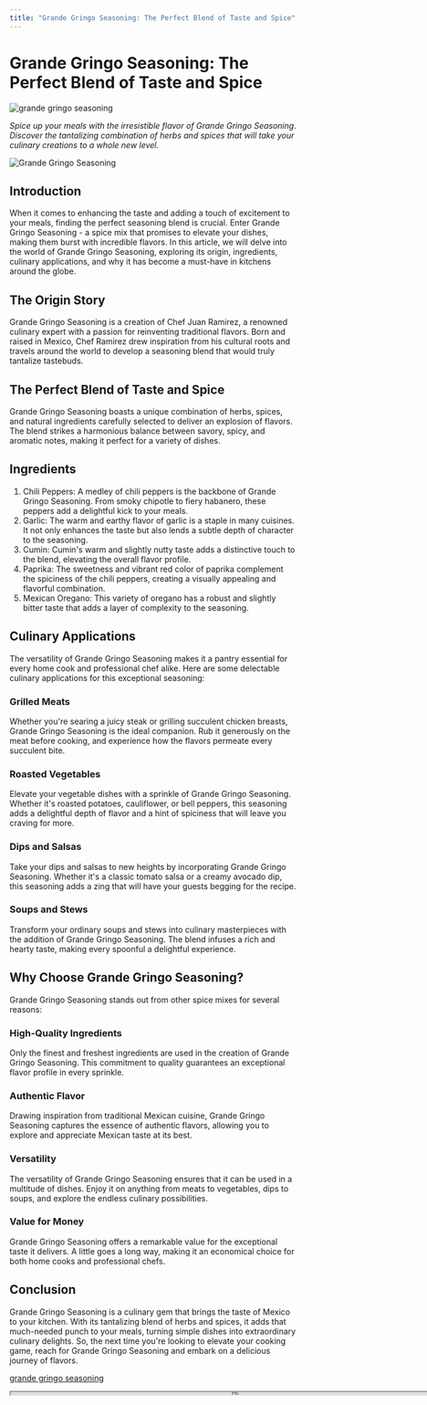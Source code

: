 ```yaml
---
title: "Grande Gringo Seasoning: The Perfect Blend of Taste and Spice"
---
```

# Grande Gringo Seasoning: The Perfect Blend of Taste and Spice


![grande gringo seasoning](https://images.unsplash.com/photo-1554345795-1243a276630e?ixid=M3w0ODkxMTF8MHwxfHNlYXJjaHwxfHxncmFuZGUlMjBncmluZ28lMjBzZWFzb25pbmd8ZW58MHx8fHwxNjkyODAzOTg3fDA&ixlib=rb-4.0.3&w=512&fit=max)

*Spice up your meals with the irresistible flavor of Grande Gringo Seasoning. Discover the tantalizing combination of herbs and spices that will take your culinary creations to a whole new level.*

![Grande Gringo Seasoning](grande-gringo-seasoning.jpg)

## Introduction
When it comes to enhancing the taste and adding a touch of excitement to your meals, finding the perfect seasoning blend is crucial. Enter Grande Gringo Seasoning - a spice mix that promises to elevate your dishes, making them burst with incredible flavors. In this article, we will delve into the world of Grande Gringo Seasoning, exploring its origin, ingredients, culinary applications, and why it has become a must-have in kitchens around the globe.

## The Origin Story
Grande Gringo Seasoning is a creation of Chef Juan Ramirez, a renowned culinary expert with a passion for reinventing traditional flavors. Born and raised in Mexico, Chef Ramirez drew inspiration from his cultural roots and travels around the world to develop a seasoning blend that would truly tantalize tastebuds.

## The Perfect Blend of Taste and Spice
Grande Gringo Seasoning boasts a unique combination of herbs, spices, and natural ingredients carefully selected to deliver an explosion of flavors. The blend strikes a harmonious balance between savory, spicy, and aromatic notes, making it perfect for a variety of dishes.

## Ingredients
1. Chili Peppers: A medley of chili peppers is the backbone of Grande Gringo Seasoning. From smoky chipotle to fiery habanero, these peppers add a delightful kick to your meals.
2. Garlic: The warm and earthy flavor of garlic is a staple in many cuisines. It not only enhances the taste but also lends a subtle depth of character to the seasoning.
3. Cumin: Cumin's warm and slightly nutty taste adds a distinctive touch to the blend, elevating the overall flavor profile.
4. Paprika: The sweetness and vibrant red color of paprika complement the spiciness of the chili peppers, creating a visually appealing and flavorful combination.
5. Mexican Oregano: This variety of oregano has a robust and slightly bitter taste that adds a layer of complexity to the seasoning.

## Culinary Applications
The versatility of Grande Gringo Seasoning makes it a pantry essential for every home cook and professional chef alike. Here are some delectable culinary applications for this exceptional seasoning:

### Grilled Meats
Whether you're searing a juicy steak or grilling succulent chicken breasts, Grande Gringo Seasoning is the ideal companion. Rub it generously on the meat before cooking, and experience how the flavors permeate every succulent bite.

### Roasted Vegetables
Elevate your vegetable dishes with a sprinkle of Grande Gringo Seasoning. Whether it's roasted potatoes, cauliflower, or bell peppers, this seasoning adds a delightful depth of flavor and a hint of spiciness that will leave you craving for more.

### Dips and Salsas
Take your dips and salsas to new heights by incorporating Grande Gringo Seasoning. Whether it's a classic tomato salsa or a creamy avocado dip, this seasoning adds a zing that will have your guests begging for the recipe.

### Soups and Stews
Transform your ordinary soups and stews into culinary masterpieces with the addition of Grande Gringo Seasoning. The blend infuses a rich and hearty taste, making every spoonful a delightful experience.

## Why Choose Grande Gringo Seasoning?
Grande Gringo Seasoning stands out from other spice mixes for several reasons:

### High-Quality Ingredients
Only the finest and freshest ingredients are used in the creation of Grande Gringo Seasoning. This commitment to quality guarantees an exceptional flavor profile in every sprinkle.

### Authentic Flavor
Drawing inspiration from traditional Mexican cuisine, Grande Gringo Seasoning captures the essence of authentic flavors, allowing you to explore and appreciate Mexican taste at its best.

### Versatility
The versatility of Grande Gringo Seasoning ensures that it can be used in a multitude of dishes. Enjoy it on anything from meats to vegetables, dips to soups, and explore the endless culinary possibilities.

### Value for Money
Grande Gringo Seasoning offers a remarkable value for the exceptional taste it delivers. A little goes a long way, making it an economical choice for both home cooks and professional chefs.

## Conclusion
Grande Gringo Seasoning is a culinary gem that brings the taste of Mexico to your kitchen. With its tantalizing blend of herbs and spices, it adds that much-needed punch to your meals, turning simple dishes into extraordinary culinary delights. So, the next time you're looking to elevate your cooking game, reach for Grande Gringo Seasoning and embark on a delicious journey of flavors.

[grande gringo seasoning](https://foxheightspubandgrill.com/post/grande-gringo-seasoning)

<iframe src='https://foxheightspubandgrill.com/post/grande-gringo-seasoning' width='800' height='5'></iframe>